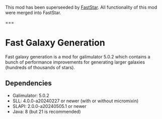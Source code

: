 This mod has been superseeded by [FastStar](https://github.com/Geolykt/FastStar). All functionality of this mod were merged into FastStar.

===

# Fast Galaxy Generation

Fast galaxy generation is a mod for galimulator 5.0.2 which contains
a bunch of performance improvements for generating larger galaxies
(hundreds of thousands of stars).

## Dependencies

 - Galimulator: 5.0.2
 - SLL: 4.0.0-a20240227 or newer (with or without micromixin)
 - SLAPI: 2.0.0-a20240505.1 or newer
 - Java: 8 (but 21 is recommended)
